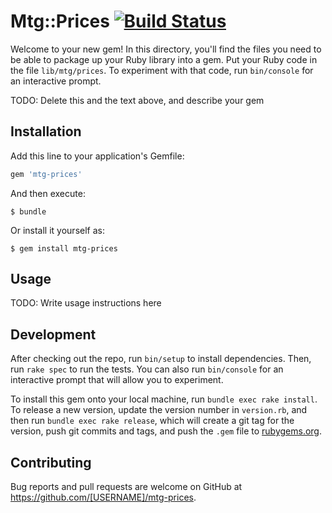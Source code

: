 # Mtg::Prices [![Build Status](https://travis-ci.com/petrblaho/mtg-prices.svg?branch=master)](https://travis-ci.com/petrblaho/mtg-prices)

Welcome to your new gem! In this directory, you'll find the files you need to be able to package up your Ruby library into a gem. Put your Ruby code in the file `lib/mtg/prices`. To experiment with that code, run `bin/console` for an interactive prompt.

TODO: Delete this and the text above, and describe your gem

## Installation

Add this line to your application's Gemfile:

```ruby
gem 'mtg-prices'
```

And then execute:

    $ bundle

Or install it yourself as:

    $ gem install mtg-prices

## Usage

TODO: Write usage instructions here

## Development

After checking out the repo, run `bin/setup` to install dependencies. Then, run `rake spec` to run the tests. You can also run `bin/console` for an interactive prompt that will allow you to experiment.

To install this gem onto your local machine, run `bundle exec rake install`. To release a new version, update the version number in `version.rb`, and then run `bundle exec rake release`, which will create a git tag for the version, push git commits and tags, and push the `.gem` file to [rubygems.org](https://rubygems.org).

## Contributing

Bug reports and pull requests are welcome on GitHub at https://github.com/[USERNAME]/mtg-prices.
